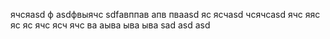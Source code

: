ячсяasd
ф
asdфвыячс
sdfавппав
апв
пваasd
яс
ясчasd
чсячсasd
ячс
яяс
яс
яс
ячс
ясч
ячс
ва
аыва
ыва
ыва
sad
asd
asd
